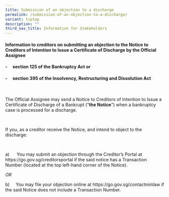 ```yaml
---
title: Submission of an objection to a discharge
permalink: /submission-of-an-objection-to-a-discharge/
variant: tiptap
description: ""
third_nav_title: Information for Stakeholders
---
```

<h4><strong>Information to creditors on submitting an objection to the Notice to Creditors of Intention to Issue a Certificate of Discharge by the Official Assignee</strong></h4>
<h4>-&nbsp;&nbsp;&nbsp;&nbsp;&nbsp;<strong>section 125 of the Bankruptcy Act or</strong></h4>
<h4>-&nbsp;&nbsp;&nbsp;&nbsp;&nbsp;<strong>section 395 of the Insolvency, Restructuring and Dissolution Act</strong></h4>
<p>&nbsp;</p>
<p>The Official Assignee may send a Notice to Creditors of Intention to Issue
a Certificate of Discharge of a Bankrupt (“<strong>the Notice</strong>”)
when a bankruptcy case is processed for a discharge.</p>
<p>&nbsp;</p>
<p>If you, as a creditor receive the Notice, and intend to object to the
discharge:</p>
<p>&nbsp;</p>
<p>a)&nbsp;&nbsp;&nbsp;&nbsp;&nbsp; You may submit an objection through the
Creditor’s Portal at <a rel="noopener noreferrer nofollow" target="_blank">https://go.gov.sg/creditorsportal</a> if
the said notice has a Transaction Number (located at the top left-hand
corner of the Notice).</p>
<p><em>OR</em>
</p>
<p></p>
<p>b)&nbsp;&nbsp;&nbsp;&nbsp; You may file your objection online at <a rel="noopener noreferrer nofollow" target="_blank">https://go.gov.sg/contactminlaw</a> if
the said Notice does not include a Transaction Number.</p>
<p>&nbsp;</p>
<p>&nbsp;</p>